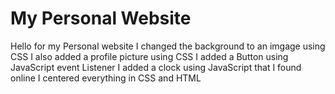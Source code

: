 # My Personal Website
Hello for my Personal website I changed the background to an imgage using CSS
I also added a profile picture using CSS
I added a Button using JavaScript event Listener
I added a clock using JavaScript that I found online
I centered everything in CSS and HTML
